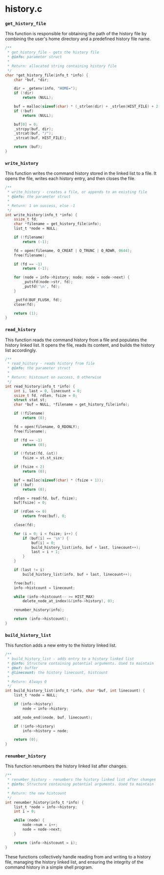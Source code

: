 # history.c

### `get_history_file`

This function is responsible for obtaining the path of the history file by combining the user's home directory and a predefined history file name.

```c
/**
 * get_history_file - gets the history file
 * @info: parameter struct
 *
 * Return: allocated string containing history file
 */
char *get_history_file(info_t *info) {
    char *buf, *dir;

    dir = _getenv(info, "HOME=");
    if (!dir)
        return (NULL);

    buf = malloc(sizeof(char) * (_strlen(dir) + _strlen(HIST_FILE) + 2));
    if (!buf)
        return (NULL);

    buf[0] = 0;
    _strcpy(buf, dir);
    _strcat(buf, "/");
    _strcat(buf, HIST_FILE);

    return (buf);
}
```

### `write_history`

This function writes the command history stored in the linked list to a file. It opens the file, writes each history entry, and then closes the file.

```c
/**
 * write_history - creates a file, or appends to an existing file
 * @info: the parameter struct
 *
 * Return: 1 on success, else -1
 */
int write_history(info_t *info) {
    ssize_t fd;
    char *filename = get_history_file(info);
    list_t *node = NULL;

    if (!filename)
        return (-1);

    fd = open(filename, O_CREAT | O_TRUNC | O_RDWR, 0644);
    free(filename);

    if (fd == -1)
        return (-1);

    for (node = info->history; node; node = node->next) {
        _putsfd(node->str, fd);
        _putfd('\n', fd);
    }

    _putfd(BUF_FLUSH, fd);
    close(fd);

    return (1);
}
```

### `read_history`

This function reads the command history from a file and populates the history linked list. It opens the file, reads its content, and builds the history list accordingly.

```c
/**
 * read_history - reads history from file
 * @info: the parameter struct
 *
 * Return: histcount on success, 0 otherwise
 */
int read_history(info_t *info) {
    int i, last = 0, linecount = 0;
    ssize_t fd, rdlen, fsize = 0;
    struct stat st;
    char *buf = NULL, *filename = get_history_file(info);

    if (!filename)
        return (0);

    fd = open(filename, O_RDONLY);
    free(filename);

    if (fd == -1)
        return (0);

    if (!fstat(fd, &st))
        fsize = st.st_size;

    if (fsize < 2)
        return (0);

    buf = malloc(sizeof(char) * (fsize + 1));
    if (!buf)
        return (0);

    rdlen = read(fd, buf, fsize);
    buf[fsize] = 0;

    if (rdlen <= 0)
        return free(buf), 0;

    close(fd);

    for (i = 0; i < fsize; i++) {
        if (buf[i] == '\n') {
            buf[i] = 0;
            build_history_list(info, buf + last, linecount++);
            last = i + 1;
        }
    }

    if (last != i)
        build_history_list(info, buf + last, linecount++);

    free(buf);
    info->histcount = linecount;

    while (info->histcount-- >= HIST_MAX)
        delete_node_at_index(&(info->history), 0);

    renumber_history(info);

    return (info->histcount);
}
```

### `build_history_list`

This function adds a new entry to the history linked list.

```c
/**
 * build_history_list - adds entry to a history linked list
 * @info: Structure containing potential arguments. Used to maintain
 * @buf: buffer
 * @linecount: the history linecount, histcount
 *
 * Return: Always 0
 */
int build_history_list(info_t *info, char *buf, int linecount) {
    list_t *node = NULL;

    if (info->history)
        node = info->history;

    add_node_end(&node, buf, linecount);

    if (!info->history)
        info->history = node;

    return (0);
}
```

### `renumber_history`

This function renumbers the history linked list after changes.

```c
/**
 * renumber_history - renumbers the history linked list after changes
 * @info: Structure containing potential arguments. Used to maintain
 *
 * Return: the new histcount
 */
int renumber_history(info_t *info) {
    list_t *node = info->history;
    int i = 0;

    while (node) {
        node->num = i++;
        node = node->next;
    }

    return (info->histcount = i);
}
```

These functions collectively handle reading from and writing to a history file, managing the history linked list, and ensuring the integrity of the command history in a simple shell program.
